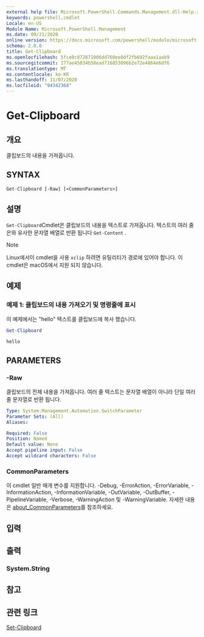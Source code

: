 ```yaml
---
external help file: Microsoft.PowerShell.Commands.Management.dll-Help.xml
keywords: powershell,cmdlet
Locale: en-US
Module Name: Microsoft.PowerShell.Management
ms.date: 09/21/2020
online version: https://docs.microsoft.com/powershell/module/microsoft.powershell.management/get-clipboard?view=powershell-7.1&WT.mc_id=ps-gethelp
schema: 2.0.0
title: Get-Clipboard
ms.openlocfilehash: 5fce0c872871006dd760ee8df2fb692faaa1aab9
ms.sourcegitcommit: 177ae45034b58ead716853096b2e72e4864e6df6
ms.translationtype: MT
ms.contentlocale: ko-KR
ms.lasthandoff: 11/07/2020
ms.locfileid: "94342368"
---
```

# Get-Clipboard

## 개요
클립보드의 내용을 가져옵니다.

## SYNTAX

```
Get-Clipboard [-Raw] [<CommonParameters>]
```

## 설명

`Get-Clipboard`Cmdlet은 클립보드의 내용을 텍스트로 가져옵니다. 텍스트의 여러 줄은와 유사한 문자열 배열로 반환 됩니다 `Get-Content` .

> [!NOTE]
> Linux에서이 cmdlet을 사용 `xclip` 하려면 유틸리티가 경로에 있어야 합니다. 이 cmdlet은 macOS에서 지원 되지 않습니다.

## 예제

### 예제 1: 클립보드의 내용 가져오기 및 명령줄에 표시

이 예제에서는 "hello" 텍스트를 클립보드에 복사 했습니다.

```powershell
Get-Clipboard
```

```Output
hello
```

## PARAMETERS

### -Raw

클립보드의 전체 내용을 가져옵니다. 여러 줄 텍스트는 문자열 배열이 아니라 단일 여러 줄 문자열로 반환 됩니다.

```yaml
Type: System.Management.Automation.SwitchParameter
Parameter Sets: (All)
Aliases:

Required: False
Position: Named
Default value: None
Accept pipeline input: False
Accept wildcard characters: False
```

### CommonParameters

이 cmdlet 일반 매개 변수를 지원합니다. -Debug, -ErrorAction, -ErrorVariable, -InformationAction, -InformationVariable, -OutVariable, -OutBuffer, -PipelineVariable, -Verbose, -WarningAction 및 -WarningVariable. 자세한 내용은 [about_CommonParameters](https://go.microsoft.com/fwlink/?LinkID=113216)를 참조하세요.

## 입력

## 출력

### System.String

## 참고

## 관련 링크

[Set-Clipboard](Set-Clipboard.md)
